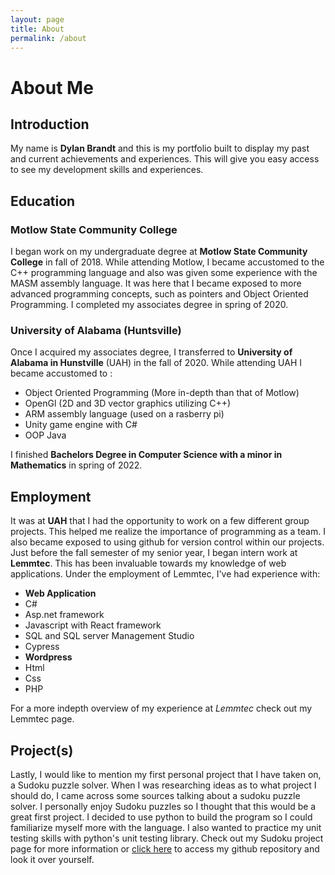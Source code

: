```yaml
---
layout: page
title: About
permalink: /about
---
```


# About Me 

## Introduction

My name is **Dylan Brandt** and this is my portfolio built to display my past and current achievements and experiences. This will give you easy access to see my development skills and experiences. 

## Education 

### Motlow State Community College
I began work on my undergraduate degree at **Motlow State Community College** in fall of 2018. While attending Motlow, I became accustomed to the C++ programming language and also was given some experience with the MASM assembly language. It was here that I became exposed to more advanced programming concepts, such as pointers and Object Oriented Programming. I completed my associates degree in spring of 2020. 

### University of Alabama (Huntsville)
Once I acquired my associates degree, I transferred to **University of Alabama in Hunstville** (UAH) in the fall of 2020. While attending UAH I became accustomed to : 

- Object Oriented Programming (More in-depth than that of Motlow)
- OpenGl (2D and 3D vector graphics utilizing C++)
- ARM assembly language (used on a rasberry pi)
- Unity game engine with C#
- OOP Java 

I finished **Bachelors Degree in Computer Science with a minor in Mathematics** in spring of 2022.

## Employment

It was at **UAH** that I had the opportunity to work on a few different group projects. This helped me realize the importance of programming as a team. I also became exposed to using github for version control within our projects. Just before the fall semester of my senior year, I began intern work at **Lemmtec**. This has been invaluable towards my knowledge of web applications. Under the employment of Lemmtec, I've had experience with: 
- **Web Application** 
- C#
- Asp.net framework
- Javascript with React framework
- SQL and SQL server Management Studio
- Cypress 
- **Wordpress** 
- Html
- Css 
- PHP

For a more indepth overview of my experience at *Lemmtec* check out my Lemmtec page. 

## Project(s)

Lastly, I would like to mention my first personal project that I have taken on, a Sudoku puzzle solver. When I was researching ideas as to what project I should do, I came across some sources talking about a sudoku puzzle solver. I personally enjoy Sudoku puzzles so I thought that this would be a great first project. I decided to use python to build the program so I could familiarize myself more with the language. I also wanted to practice my unit testing skills with python's unit testing library. Check out my Sudoku project page for more information or [click here](https://github.com/Dylan-Brandt34/Sudoku_Puzzle_Solver) to access my github repository and look it over yourself. 


